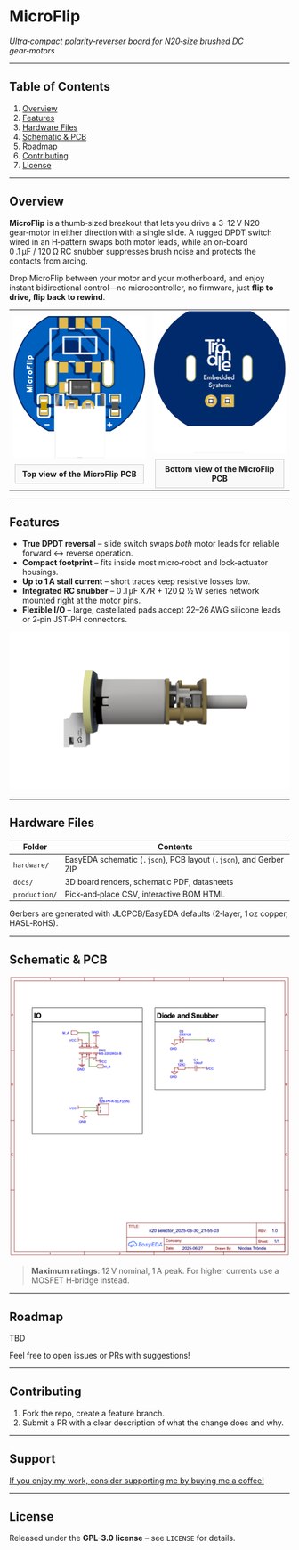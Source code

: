 # MicroFlip

*Ultra‑compact polarity‑reverser board for N20‑size brushed DC gear‑motors*

---

## Table of Contents

1. [Overview](#overview)
2. [Features](#features)
3. [Hardware Files](#hardware-files)
4. [Schematic & PCB](#schematic--pcb)
5. [Roadmap](#roadmap)
6. [Contributing](#contributing)
7. [License](#license)
   
---

## Overview

**MicroFlip** is a thumb‑sized breakout that lets you drive a 3–12 V N20 gear‑motor in either direction with a single slide. A rugged DPDT switch wired in an H‑pattern swaps both motor leads, while an on‑board 0 .1 µF / 120 Ω RC snubber suppresses brush noise and protects the contacts from arcing.

Drop MicroFlip between your motor and your motherboard, and enjoy instant bidirectional control—no microcontroller, no firmware, just **flip to drive, flip back to rewind**.

<table>
  <tr>
    <td align="center">
      <img src="docs/board_render_top.png" width="600px" alt="MicroFlip PCB top render"/><br/>
      <div style="border:1px solid #ccc; padding:8px; margin-top:8px; width:90%; background:#f9f9f9;">
        <strong>Top view of the MicroFlip PCB</strong>
      </div>
    </td>
    <td align="center">
      <img src="docs/board_render_bottom.png" width="600px" alt="MicroFlip PCB bottom render"/><br/>
      <div style="border:1px solid #ccc; padding:8px; margin-top:8px; width:90%; background:#f9f9f9;">
        <strong>Bottom view of the MicroFlip PCB</strong>
      </div>
    </td>
  </tr>
</table>


---

## Features

* **True DPDT reversal** – slide switch swaps *both* motor leads for reliable forward ↔ reverse operation.
* **Compact footprint** – fits inside most micro‑robot and lock‑actuator housings.
* **Up to 1 A stall current** – short traces keep resistive losses low.
* **Integrated RC snubber** – 0 .1 µF X7R + 120 Ω ½ W series network mounted right at the motor pins.
* **Flexible I/O** – large, castellated pads accept 22–26 AWG silicone leads or 2‑pin JST‑PH connectors.

<p align="center">
  <img src="docs/render.png" alt="MicroFlip render" width="600"/>
</p>


---

## Hardware Files

| Folder        | Contents                                                          |
| ------------- | ----------------------------------------------------------------- |
| `hardware/`   | EasyEDA schematic (`.json`), PCB layout (`.json`), and Gerber ZIP |
| `docs/`       | 3D board renders, schematic PDF, datasheets                       |
| `production/` | Pick‑and‑place CSV, interactive BOM HTML                          |

Gerbers are generated with JLCPCB/EasyEDA defaults (2‑layer, 1 oz copper, HASL‑RoHS).


---

## Schematic & PCB

![Schematic](docs/schematic.png)

> **Maximum ratings**: 12 V nominal, 1 A peak. For higher currents use a MOSFET H‑bridge instead.

---

## Roadmap

TBD

Feel free to open issues or PRs with suggestions!

---

## Contributing

1. Fork the repo, create a feature branch.
2. Submit a PR with a clear description of what the change does and why.

---

## Support

[If you enjoy my work, consider supporting me by buying me a coffee!](https://buymeacoffee.com/Ntrondle)

---

## License

Released under the **GPL-3.0 license** – see `LICENSE` for details.
